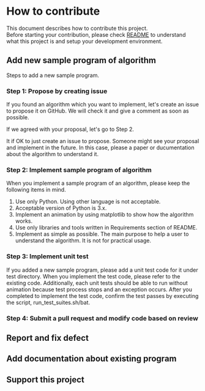 # How to contribute
This document describes how to contribute this project.  
Before starting your contribution, please check [README](/README.md) to understand what this project is and setup your development environment.  

## Add new sample program of algorithm
Steps to add a new sample program.  

### Step 1: Propose by creating issue
If you found an algorithm which you want to implement, let's create an issue to propose it on GitHub. We will check it and give a comment as soon as possible.  

If we agreed with your proposal, let's go to Step 2.  

It if OK to just create an issue to propose. Someone might see your proposal and implement in the future. In this case, please a paper or ducumentation about the algorithm to understand it.  

### Step 2: Implement sample program of algorithm
When you implement a sample program of an algorithm, please keep the following items in mind.  

1. Use only Python. Using other language is not acceptable.  
2. Acceptable version of Python is 3.x.  
3. Implement an animation by using matplotlib to show how the algorithm works.  
4. Use only libraries and tools written in Requirements section of README.  
5. Implement as simple as possible. The main purpose to help a user to understand the algorithm. It is not for practical usage.  

### Step 3: Implement unit test
If you added a new sample program, please add a unit test code for it under test directory. When you implement the test code, please refer to the existing code. Additionally, each unit tests should be able to run without animation because test process stops and an exception occurs. After you completed to implement the test code, confirm the test passes by executing the script, run_test_suites.sh/bat.  

### Step 4: Submit a pull request and modify code based on review

## Report and fix defect

## Add documentation about existing program

## Support this project